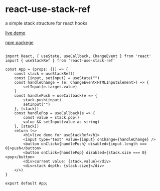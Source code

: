 # react-use-stack-ref

a simple stack structure for react hooks

[live demo](https://nariakiiwatani.github.io/react-use-stack-ref)

[npm packege](https://www.npmjs.com/package/react-use-stack-ref)

```

import React, { useState, useCallback, ChangeEvent } from 'react'
import { useStackRef } from 'react-use-stack-ref'

const App = (props: {}) => {
	const stack = useStackRef()
	const [input, setInput] = useState("")
	const handleChange = (e: ChangeEvent<HTMLInputElement>) => {
		setInput(e.target.value)
	}
	const handlePush = useCallback(e => {
		stack.push(input)
		setInput("")
	}, [stack])
	const handlePop = useCallback(e => {
		const value = stack.pop()
		value && setInput(value as string)
	}, [stack])
	return (<>
		<h1>live demo for useStackRef</h1>
		<input type="text" value={input} onChange={handleChange} />
		<button onClick={handlePush} disabled={input.length === 0}>push</button>
		<button onClick={handlePop} disabled={stack.size === 0} >pop</button>
		<div>current value: {stack.value}</div>
		<div>stack depth: {stack.size}</div>
	</>)
}

export default App;

```

